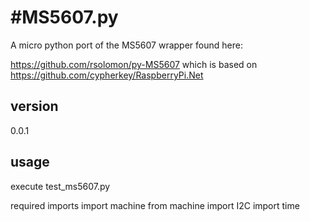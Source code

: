 #MS5607.py
=====================
A micro python port of the MS5607 wrapper found here:

https://github.com/rsolomon/py-MS5607
which is based on
https://github.com/cypherkey/RaspberryPi.Net

version
---------------------
0.0.1

usage
--------------------
execute test_ms5607.py

required imports
import machine
from machine import I2C
import time

